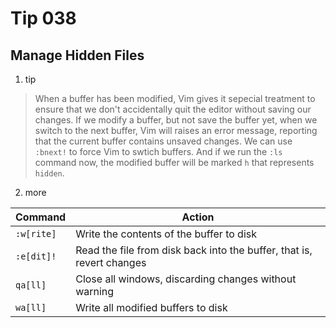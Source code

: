 # Tip 038

## Manage Hidden Files

1. tip

> When a buffer has been modified, Vim gives it sepecial treatment to ensure that we don't accidentally quit the editor without saving our changes. 
> If we modify a buffer, but not save the buffer yet, when we switch to the next buffer, Vim will raises an error message, reporting that the current buffer contains unsaved changes. We can use `:bnext!` to force Vim to swtich buffers.
> And if we run the `:ls` command now, the modified buffer will be marked `h` that represents `hidden`.

2. more


| Command  | Action                                                   |
| -------- | -------------------------------------------------------- |
| `:w[rite]`     | Write the contents of the buffer to disk    |
| `:e[dit]!`     | Read the file from disk back into the buffer, that is, revert changes |
| `qa[ll]` | Close all windows, discarding changes without warning |
| `wa[ll]` | Write all modified buffers to disk |

